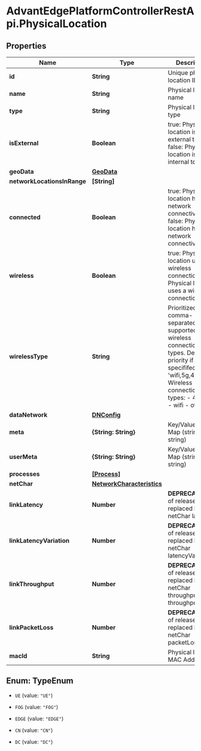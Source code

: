 # AdvantEdgePlatformControllerRestApi.PhysicalLocation

## Properties
Name | Type | Description | Notes
------------ | ------------- | ------------- | -------------
**id** | **String** | Unique physical location ID | [optional] 
**name** | **String** | Physical location name | [optional] 
**type** | **String** | Physical location type | [optional] 
**isExternal** | **Boolean** | true: Physical location is external to MEEP false: Physical location is internal to MEEP | [optional] 
**geoData** | [**GeoData**](GeoData.md) |  | [optional] 
**networkLocationsInRange** | **[String]** |  | [optional] 
**connected** | **Boolean** | true: Physical location has network connectivity false: Physical location has no network connectivity | [optional] 
**wireless** | **Boolean** | true: Physical location uses a wireless connection false: Physical location uses a wired connection | [optional] 
**wirelessType** | **String** | Prioritized, comma-separated list of supported wireless connection types. Default priority if not specififed is 'wifi,5g,4g,other'. Wireless connection types: - 4g - 5g - wifi - other | [optional] 
**dataNetwork** | [**DNConfig**](DNConfig.md) |  | [optional] 
**meta** | **{String: String}** | Key/Value Pair Map (string, string) | [optional] 
**userMeta** | **{String: String}** | Key/Value Pair Map (string, string) | [optional] 
**processes** | [**[Process]**](Process.md) |  | [optional] 
**netChar** | [**NetworkCharacteristics**](NetworkCharacteristics.md) |  | [optional] 
**linkLatency** | **Number** | **DEPRECATED** As of release 1.5.0, replaced by netChar latency | [optional] 
**linkLatencyVariation** | **Number** | **DEPRECATED** As of release 1.5.0, replaced by netChar latencyVariation | [optional] 
**linkThroughput** | **Number** | **DEPRECATED** As of release 1.5.0, replaced by netChar throughputUl and throughputDl | [optional] 
**linkPacketLoss** | **Number** | **DEPRECATED** As of release 1.5.0, replaced by netChar packetLoss | [optional] 
**macId** | **String** | Physical location MAC Address | [optional] 


<a name="TypeEnum"></a>
## Enum: TypeEnum


* `UE` (value: `"UE"`)

* `FOG` (value: `"FOG"`)

* `EDGE` (value: `"EDGE"`)

* `CN` (value: `"CN"`)

* `DC` (value: `"DC"`)




